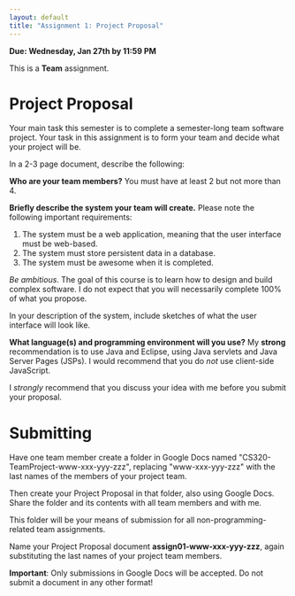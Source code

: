 ```yaml
---
layout: default
title: "Assignment 1: Project Proposal"
---
```


**Due: Wednesday, Jan 27th by 11:59 PM**

This is a **Team** assignment.

Project Proposal
================

Your main task this semester is to complete a semester-long team software project. Your task in this assignment is to form your team and decide what your project will be.

In a 2-3 page document, describe the following:

**Who are your team members?** You must have at least 2 but not more than 4.

**Briefly describe the system your team will create.** Please note the following important requirements:

1.  The system must be a web application, meaning that the user interface must be web-based.
2.  The system must store persistent data in a database.
3.  The system must be awesome when it is completed.

*Be ambitious*. The goal of this course is to learn how to design and build complex software. I do not expect that you will necessarily complete 100% of what you propose.

In your description of the system, include sketches of what the user interface will look like.

**What language(s) and programming environment will you use?** My **strong** recommendation is to use Java and Eclipse, using Java servlets and Java Server Pages (JSPs).  I would recommend that you do *not* use client-side JavaScript.

I *strongly* recommend that you discuss your idea with me before you submit your proposal.

Submitting
==========

Have one team member create a  folder in Google Docs named "CS320-TeamProject-www-xxx-yyy-zzz", replacing "www-xxx-yyy-zzz" with the last names of the members of your project team.

Then create your Project Proposal in that folder, also using Google Docs.  Share the folder and its contents with all team members and with me.

This folder will be your means of submission for all non-programming-related team assignments.

Name your Project Proposal document **assign01-www-xxx-yyy-zzz**, again substituting the last names of your project team members.

<div class="callout">
<b>Important</b>: Only submissions in Google Docs will be accepted.
Do not submit a document in any other format!
</div>
